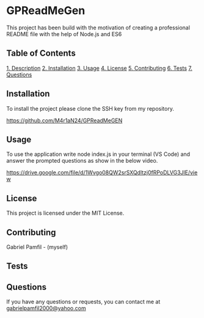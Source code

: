 
# GPReadMeGen

This project has been build with the motivation of creating a professional README file with the help of Node.js and ES6

## Table of Contents

[1. Description](#description)
[2. Installation](#installation)
[3. Usage](#usage)
[4. License](#license)
[5. Contributing](#contributing)
[6. Tests](#tests)
[7. Questions](#questions)

## Installation

To install the project please clone the SSH key from my repository.

https://github.com/M4r1aN24/GPReadMeGEN

## Usage

To use the application write node index.js in your terminal (VS Code) and answer the prompted questions as show in the below video.

https://drive.google.com/file/d/1Wvgo08QW2srSXQdltzj0fRPoDLVG3JlE/view

## License

This project is licensed under the MIT License.

## Contributing

Gabriel Pamfil - (myself)

## Tests



## Questions

If you have any questions or requests, you can contact me at gabrielpamfil2000@yahoo.com 
